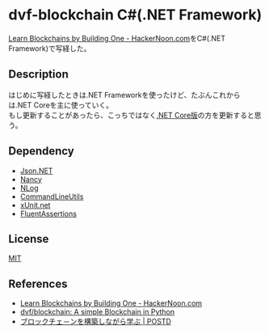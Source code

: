 # dvf-blockchain C#(.NET Framework)

[Learn Blockchains by Building One \- HackerNoon\.com](https://hackernoon.com/learn-blockchains-by-building-one-117428612f46)をC#(.NET Framework)で写経した。

## Description

はじめに写経したときは.NET Frameworkを使ったけど、たぶんこれからは.NET Coreを主に使っていく。  
もし更新することがあったら、こっちではなく[.NET Core版](https://github.com/teheperor/dvf-blockchain/tree/master/blockchain-netcore)の方を更新すると思う。

## Dependency

 - [Json.NET](https://github.com/JamesNK/Newtonsoft.Json)
 - [Nancy](https://github.com/NancyFx/Nancy)
 - [NLog](https://github.com/NLog/NLog)
 - [CommandLineUtils](https://github.com/natemcmaster/CommandLineUtils)
 - [xUnit.net](https://github.com/xunit/xunit)
 - [FluentAssertions](https://github.com/fluentassertions/fluentassertions)

## License

[MIT](https://github.com/tcnksm/tool/blob/master/LICENCE)

## References
- [Learn Blockchains by Building One \- HackerNoon\.com](https://hackernoon.com/learn-blockchains-by-building-one-117428612f46)
- [dvf/blockchain: A simple Blockchain in Python](https://github.com/dvf/blockchain)
- [ブロックチェ－ンを構築しながら学ぶ \| POSTD](https://postd.cc/learn-blockchains-by-building-one/)
